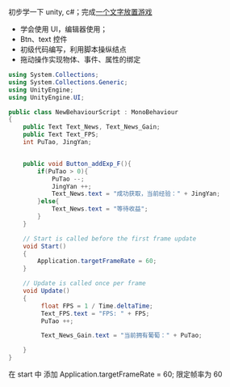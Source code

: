 初步学一下 unity, c#；完成[一个文字放置游戏](https://zhuanlan.zhihu.com/p/100822441)

- 学会使用 UI，编辑器使用；
- Btn、text 控件
- 初级代码编写，利用脚本操纵结点
- 拖动操作实现物体、事件、属性的绑定


```cs
using System.Collections;
using System.Collections.Generic;
using UnityEngine;
using UnityEngine.UI;

public class NewBehaviourScript : MonoBehaviour
{
    public Text Text_News, Text_News_Gain;
    public Text Text_FPS;
    int PuTao, JingYan;


    public void Button_addExp_F(){
        if(PuTao > 0){
            PuTao --;
            JingYan ++;
            Text_News.text = "成功获取，当前经验：" + JingYan;
        }else{
            Text_News.text = "等待收益";
        }
    }

    // Start is called before the first frame update
    void Start()
    {
        Application.targetFrameRate = 60;
    }

    // Update is called once per frame
    void Update()
    {
         float FPS = 1 / Time.deltaTime;
         Text_FPS.text = "FPS: " + FPS;
         PuTao ++;

         Text_News_Gain.text = "当前拥有葡萄：" + PuTao;

    }
}
```

在 start 中 添加 Application.targetFrameRate = 60; 限定帧率为 60